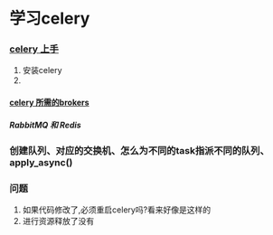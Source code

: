 # 学习celery
### [celery 上手](https://www.celerycn.io/ru-men/celery-chu-ci-shi-yong)
1. 安装celery
2. 
#### [celery 所需的brokers](https://www.celerycn.io/ru-men/zhong-jian-ren-brokers)
##### RabbitMQ 和 Redis

### 创建队列、对应的交换机、怎么为不同的task指派不同的队列、apply_async()
### 问题
1. 如果代码修改了,必须重启celery吗?看来好像是这样的
2. 进行资源释放了没有